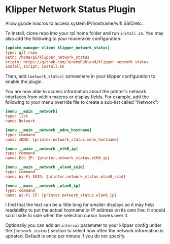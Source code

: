 Klipper Network Status Plugin
=============================

Allow gcode macros to access system IP/hostname/wifi SSID/etc.

To install, clone repo into your rpi home folder and run `install.sh`. You may
also add the following to your moonraker configuration:

```cfg
[update_manager client klipper_network_status]
type: git_repo
path: /home/pi/klipper_network_status
origin: https://github.com/JeremyRuhland/klipper_network_status
install_script: install.sh
```

Then, add `[network_status]` somewhere in your klipper configuration to enable
the plugin.

You are now able to access information about the printer's network interfaces
from within macros or display fields. For example, add the following to your
menu override file to create a sub-list called "Network":

```cfg
[menu __main __network]
type: list
name: Network

[menu __main __network _mdns_hostname]
type: command
name: mDNS: {printer.network_status.mdns_hostname}

[menu __main __network _eth0_ip]
type: command
name: Eth IP: {printer.network_status.eth0_ip}

[menu __main __network _wlan0_ssid]
type: command
name: Wi-Fi SSID: {printer.network_status.wlan0_ssid}

[menu __main __network _wlan0_ip]
type: command
name: Wi-Fi IP: {printer.network_status.wlan0_ip}
```

I find that the text can be a little long for smaller displays so it may help
readability to put the actual hostname or IP address on its own line. It should
scroll side to side when the selection cursor hovers over it.

Optionally you can add an `interval` parameter to your klipper config under the `[network_status]` section to select how often the network information is updated. Default is once per minute if you do not specify.
